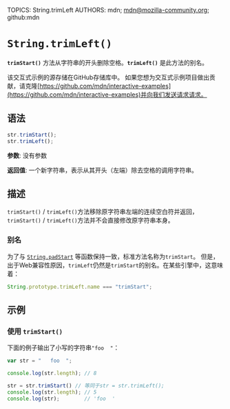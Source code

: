 TOPICS: String.trimLeft
AUTHORS: mdn; mdn@mozilla-community.org; github:mdn

# `String.trimLeft()`

**`trimStart()`** 方法从字符串的开头删除空格。**`trimLeft()`** 是此方法的别名。

该交互式示例的源存储在GitHub存储库中。 如果您想为交互式示例项目做出贡献，请克隆[https://github.com/mdn/interactive-examples](https://github.com/mdn/interactive-examples)并向我们发送请求请求。

## 语法

```javascript
str.trimStart();
str.trimLeft();
```

**参数**: 没有参数

**返回值**: 一个新字符串，表示从其开头（左端）除去空格的调用字符串。

## 描述

`trimStart()` / `trimLeft()`方法移除原字符串左端的连续空白符并返回，`trimStart()` / `trimLeft()`方法并不会直接修改原字符串本身。

### 别名

为了与 [`String.padStart`](/zh-hans/webfrontend/String.padStart) 等函数保持一致，标准方法名称为`trimStart`。 但是，出于Web兼容性原因，`trimLeft`仍然是`trimStart`的别名。在某些引擎中，这意味着：

```javascript
String.prototype.trimLeft.name === "trimStart";
```

## 示例

### 使用 `trimStart()`

下面的例子输出了小写的字符串`"foo  "`：

```javascript
var str = "   foo  ";

console.log(str.length); // 8

str = str.trimStart() // 等同于str = str.trimLeft();
console.log(str.length); // 5
console.log(str);        // 'foo  '
```
